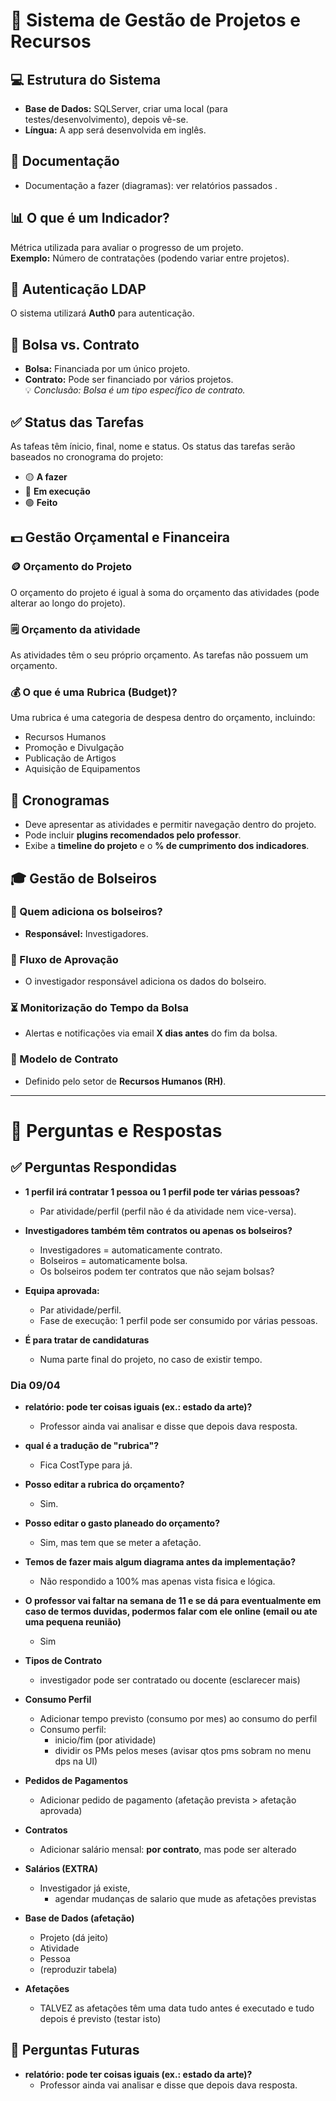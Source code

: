 ﻿# 📌 Sistema de Gestão de Projetos e Recursos

## 💻 Estrutura do Sistema
- **Base de Dados:** SQLServer, criar uma local (para testes/desenvolvimento), depois vê-se.
- **Língua:** A app será desenvolvida em inglês.

## 📄 Documentação
- Documentação a fazer (diagramas): ver relatórios passados .

## 📊 O que é um Indicador?
Métrica utilizada para avaliar o progresso de um projeto.  
**Exemplo:** Número de contratações (podendo variar entre projetos).

## 🔐 Autenticação LDAP
O sistema utilizará **Auth0** para autenticação.

## 📑 Bolsa vs. Contrato
- **Bolsa:** Financiada por um único projeto.
- **Contrato:** Pode ser financiado por vários projetos.  
  💡 *Conclusão: Bolsa é um tipo específico de contrato.*

## ✅ Status das Tarefas
As tafeas têm ínicio, final, nome e status.
Os status das tarefas serão baseados no cronograma do projeto:
- 🟡 **A fazer**
- 🔵 **Em execução**
- 🟢 **Feito**

## 💵 Gestão Orçamental e Financeira 

### 🪙 Orçamento do Projeto
O orçamento do projeto é igual à soma do orçamento das atividades (pode alterar ao longo do projeto).

### 🗒 Orçamento da atividade
As atividades têm o seu próprio orçamento. As tarefas não possuem um orçamento.

### 💰 O que é uma Rubrica (Budget)?
Uma rubrica é uma categoria de despesa dentro do orçamento, incluindo:
- Recursos Humanos
- Promoção e Divulgação
- Publicação de Artigos
- Aquisição de Equipamentos

## 📅 Cronogramas
- Deve apresentar as atividades e permitir navegação dentro do projeto.
- Pode incluir **plugins recomendados pelo professor**.
- Exibe a **timeline do projeto** e o **% de cumprimento dos indicadores**.

## 🎓 Gestão de Bolseiros

### 👥 Quem adiciona os bolseiros?
- **Responsável:** Investigadores.

### 🔄 Fluxo de Aprovação
- O investigador responsável adiciona os dados do bolseiro.

### ⏳ Monitorização do Tempo da Bolsa
- Alertas e notificações via email **X dias antes** do fim da bolsa.

### 📄 Modelo de Contrato
- Definido pelo setor de **Recursos Humanos (RH)**.

---

# 📌 Perguntas e Respostas

## ✅ Perguntas Respondidas
- **1 perfil irá contratar 1 pessoa ou 1 perfil pode ter várias pessoas?**
  - Par atividade/perfil (perfil não é da atividade nem vice-versa).

- **Investigadores também têm contratos ou apenas os bolseiros?**
  - Investigadores = automaticamente contrato.
  - Bolseiros = automaticamente bolsa.
  - Os bolseiros podem ter contratos que não sejam bolsas?

- **Equipa aprovada:**
  - Par atividade/perfil.
  - Fase de execução: 1 perfil pode ser consumido por várias pessoas.

- **É para tratar de candidaturas**
  - Numa parte final do projeto, no caso de existir tempo.    

### Dia 09/04

- **relatório: pode ter coisas iguais (ex.: estado da arte)?**
  - Professor ainda vai analisar e disse que depois dava resposta.

- **qual é a tradução de "rubrica"?**
  - Fica CostType para já.

- **Posso editar a rubrica do orçamento?**
  - Sim.

- **Posso editar o gasto planeado do orçamento?**
  - Sim, mas tem que se meter a afetação.

- **Temos de fazer mais algum diagrama antes da implementação?** 
  - Não respondido a 100% mas apenas vista fisica e lógica.

- **O professor vai faltar na semana de 11 e se dá para eventualmente em caso de termos duvidas, podermos falar com ele online (email ou ate uma pequena reunião)**   
  - Sim

- **Tipos de Contrato** 
  - investigador pode ser contratado ou docente (esclarecer mais)

- **Consumo Perfil**
  - Adicionar tempo previsto (consumo por mes) ao consumo do perfil
  - Consumo perfil:
    - inicio/fim (por atividade)
    - dividir os PMs pelos meses
    (avisar qtos pms sobram no menu dps na UI)

- **Pedidos de Pagamentos**
  - Adicionar pedido de pagamento (afetação prevista > afetação aprovada)

- **Contratos**
  - Adicionar salário mensal: **por contrato**, mas pode ser alterado

- **Salários (EXTRA)**
  - Investigador já existe,
    - agendar mudanças de salario que mude as afetações previstas

- **Base de Dados (afetação)**
  - Projeto (dá jeito)
  - Atividade
  - Pessoa
  - (reproduzir tabela)

- **Afetações**
  - TALVEZ as afetações têm uma data tudo antes é executado e tudo depois é previsto
(testar isto)

## 📌 Perguntas Futuras

- **relatório: pode ter coisas iguais (ex.: estado da arte)?**
  - Professor ainda vai analisar e disse que depois dava resposta.
